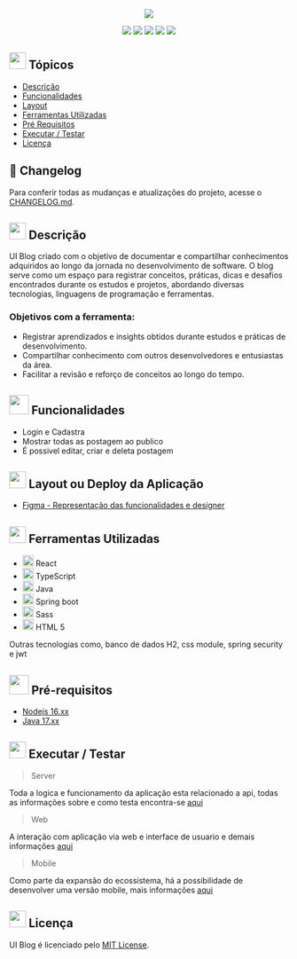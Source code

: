 <div align="center">
   <image src="https://github.com/user-attachments/assets/d6da4449-59cc-4ebb-9a41-f92c5d615e8f" />
</div>

<p align="center">
   <img src="http://img.shields.io/static/v1?label=React&message=FRAMEWORK&color=blue&style=for-the-badge" #vitrinedev/>
   <img src="http://img.shields.io/static/v1?label=Java&message=17.0.5&color=red&style=for-the-badge" #vitrinedev/>
   <img src="http://img.shields.io/static/v1?label=Srping%20Boot&message=FRAMEWORK&color=green&style=for-the-badge" #vitrinedev/>
   <img src="http://img.shields.io/static/v1?label=license&message=MIT&color=yellow&style=for-the-badge" #vitrinedev/>
   <img src="http://img.shields.io/static/v1?label=STATUS&message=EM%20DESENVOLVIMENTO&color=greeb&style=for-the-badge" #vitrinedev/>
</p>

## <img height="30px" src="https://img.icons8.com/plasticine/100/null/todo-list.png"/> Tópicos
- [Descrição](#-descrição)
- [Funcionalidades](#-funcionalidades)
- [Layout](#-layout-ou-deploy-da-aplicação)
- [Ferramentas Utilizadas](#-ferramentas-utilizadas)
- [Pré Requisitos](#-pré-requisitos)
- [Executar / Testar](#-executar--testar)
- [Licença](#-licença)

## 📜 Changelog
Para conferir todas as mudanças e atualizações do projeto, acesse o [CHANGELOG.md](https://github.com/ygorfsguilherme/ui-blog/blob/main/CHANGELOG.md).


## <img src="https://cdn-icons-png.flaticon.com/512/3534/3534033.png" style="widht:30px; height:30px;" /> Descrição

UI Blog criado com o objetivo de documentar e compartilhar conhecimentos adquiridos ao longo da jornada no desenvolvimento de software. O blog serve como um espaço para registrar conceitos, práticas, dicas e desafios encontrados durante os estudos e projetos, abordando diversas tecnologias, linguagens de programação e ferramentas.

### Objetivos com a ferramenta:
- Registrar aprendizados e insights obtidos durante estudos e práticas de desenvolvimento.
- Compartilhar conhecimento com outros desenvolvedores e entusiastas da área.
- Facilitar a revisão e reforço de conceitos ao longo do tempo.

## <img height="35px" src="https://img.icons8.com/color/96/null/puzzle-matching.png"/> Funcionalidades
- Login e Cadastra
- Mostrar todas as postagem ao publico
- É possivel editar, criar e deleta postagem

## <img height="30px" src="https://img.icons8.com/color/96/null/template.png"/> Layout ou Deploy da Aplicação
- [Figma - Representação das funcionalidades e designer](https://www.figma.com/design/xmfxQF57PbrLJra76gDgnk/IUBlog---Front?node-id=1-4&p=f&t=BNFkmthxLmjTUOcm-0)

## <img src="https://cdn-icons-png.flaticon.com/512/1835/1835211.png" style="widht:30px; height:30px;" /> Ferramentas Utilizadas
- <img height="20px"  src="https://cdn.jsdelivr.net/gh/devicons/devicon/icons/react/react-original.svg" /> React
- <img height="20px" src="https://cdn.jsdelivr.net/gh/devicons/devicon/icons/typescript/typescript-plain.svg" /> TypeScript
- <img height="20px" src="https://cdn.jsdelivr.net/gh/devicons/devicon/icons/java/java-original.svg" /> Java
- <img height="20px" src="https://cdn.jsdelivr.net/gh/devicons/devicon/icons/spring/spring-original.svg" /> Spring boot
- <img height="20px" src="https://cdn.jsdelivr.net/gh/devicons/devicon/icons/sass/sass-original.svg" /> Sass
- <img height="20px" src="https://cdn.jsdelivr.net/gh/devicons/devicon/icons/html5/html5-original.svg" /> HTML 5

Outras tecnologias como, banco de dados H2, css module, spring security e jwt

## <img height="35px" src="https://img.icons8.com/fluency/96/null/requirement.png"/> Pré-requisitos
- [Nodejs 16.xx](https://nodejs.org)
- [Java 17.xx](https://www.oracle.com/java/technologies/javase/jdk17-archive-downloads.htmlnode)

## <img src="https://cdn-icons-png.flaticon.com/512/3068/3068553.png" style="widht:30px; height:30px;" /> Executar / Testar
> Server

Toda a logica e funcionamento da aplicação esta relacionado a api, todas as informações sobre e como testa encontra-se 
[aqui](https://github.com/ygorfsguilherme/ui-blog-server)

> Web

A interação com aplicação via web e interface de usuario e demais informações [aqui](https://github.com/ygorfsguilherme/ui-blog-client)

> Mobile

Como parte da expansão do ecossistema, há a possibilidade de desenvolver uma versão mobile, mais informações [aqui](https://github.com/ygorfsguilherme/ui-blog-mobile)

## <img height="30px" src="https://img.icons8.com/external-filled-outline-icons-maxicons/85/null/external-balance-law-and-justice-filled-outline-filled-outline-icons-maxicons.png"/> Licença

UI Blog é licenciado pelo [MIT License](https://github.com/ygorfsguilherme/ui-blog/blob/main/LICENSE).
